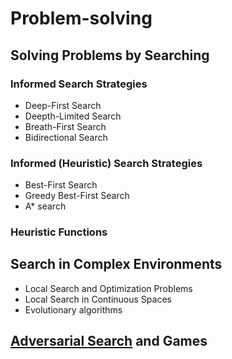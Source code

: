 # Problem-solving

## Solving Problems by Searching

### Informed Search Strategies

* Deep-First Search
* Deepth-Limited Search
* Breath-First Search
* Bidirectional Search

### Informed (Heuristic) Search Strategies

* Best-First Search
* Greedy Best-First Search
* A* search

### Heuristic Functions

## Search in Complex Environments

* Local Search and Optimization Problems
* Local Search in Continuous Spaces
* Evolutionary algorithms

## [Adversarial Search]() and Games
